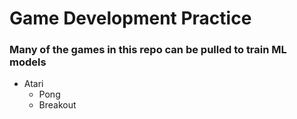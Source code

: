# Game Development Practice

### Many of the games in this repo can be pulled to train ML models 


* Atari
    - Pong
    - Breakout

